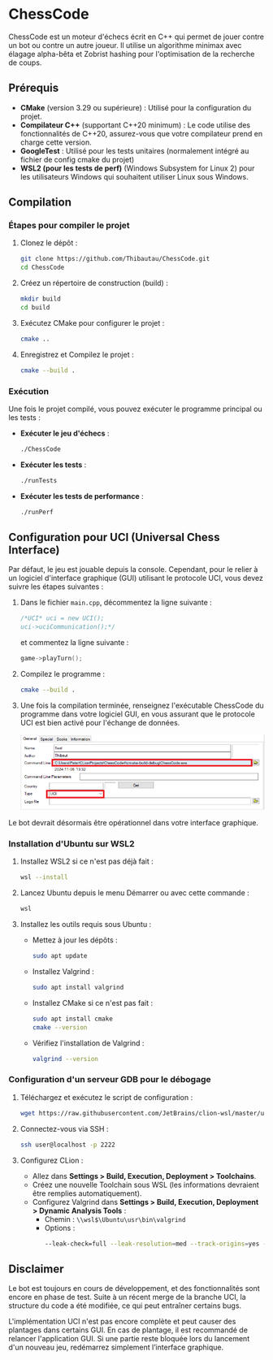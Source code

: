 # ChessCode

ChessCode est un moteur d'échecs écrit en C++ qui permet de jouer contre un bot ou contre un autre joueur. Il utilise un algorithme minimax avec élagage alpha-bêta et Zobrist hashing pour l'optimisation de la recherche de coups.

## Prérequis

- **CMake** (version 3.29 ou supérieure) : Utilisé pour la configuration du projet.
- **Compilateur C++** (supportant C++20 minimum) : Le code utilise des fonctionnalités de C++20, assurez-vous que votre compilateur prend en charge cette version.
- **GoogleTest** : Utilisé pour les tests unitaires (normalement intégré au fichier de config cmake du projet)
- **WSL2 (pour les tests de perf)** (Windows Subsystem for Linux 2) pour les utilisateurs Windows qui souhaitent utiliser Linux sous Windows.

## Compilation

### Étapes pour compiler le projet

1. Clonez le dépôt :
   ```bash
   git clone https://github.com/Thibautau/ChessCode.git
   cd ChessCode
   ```

2. Créez un répertoire de construction (build) :
   ```bash
   mkdir build
   cd build
   ```

3. Exécutez CMake pour configurer le projet :
   ```bash
   cmake ..
   ```

4. Enregistrez et Compilez le projet :
   ```bash
   cmake --build .
   ```

### Exécution

Une fois le projet compilé, vous pouvez exécuter le programme principal ou les tests :

- **Exécuter le jeu d'échecs** :
  ```bash
  ./ChessCode
  ```

- **Exécuter les tests** :
  ```bash
  ./runTests
  ```

- **Exécuter les tests de performance** :
  ```bash
  ./runPerf
  ```

## Configuration pour UCI (Universal Chess Interface)

Par défaut, le jeu est jouable depuis la console. Cependant, pour le relier à un logiciel d'interface graphique (GUI) utilisant le protocole UCI, vous devez suivre les étapes suivantes :

1. Dans le fichier `main.cpp`, décommentez la ligne suivante :
   ```cpp
   /*UCI* uci = new UCI();
   uci->uciCommunication();*/
   ```
   et commentez la ligne suivante :
   ```cpp
   game->playTurn();
   ```

2. Compilez le programme :
   ```bash
   cmake --build .
   ```

3. Une fois la compilation terminée, renseignez l'exécutable ChessCode du programme dans votre logiciel GUI, en vous assurant que le protocole UCI est bien activé pour l'échange de données.

   ![Configuration du GUI pour UCI](doc/NewCheesEngine.png)

Le bot devrait désormais être opérationnel dans votre interface graphique.


### Installation d'Ubuntu sur WSL2

1. Installez WSL2 si ce n'est pas déjà fait :
   ```bash
   wsl --install
   ```

2. Lancez Ubuntu depuis le menu Démarrer ou avec cette commande :
   ```bash
   wsl
   ```

3. Installez les outils requis sous Ubuntu :
    - Mettez à jour les dépôts :
      ```bash
      sudo apt update
      ```
    - Installez Valgrind :
      ```bash
      sudo apt install valgrind
      ```
    - Installez CMake si ce n'est pas fait :
      ```bash
      sudo apt install cmake
      cmake --version
      ```
    - Vérifiez l'installation de Valgrind :
      ```bash
      valgrind --version
      ```

### Configuration d'un serveur GDB pour le débogage

1. Téléchargez et exécutez le script de configuration :
   ```bash
   wget https://raw.githubusercontent.com/JetBrains/clion-wsl/master/ubuntu_setup_env.sh && bash ubuntu_setup_env.sh
   ```

2. Connectez-vous via SSH :
   ```bash
   ssh user@localhost -p 2222
   ```

3. Configurez CLion :
    - Allez dans **Settings > Build, Execution, Deployment > Toolchains**.
    - Créez une nouvelle Toolchain sous WSL (les informations devraient être remplies automatiquement).
    - Configurez Valgrind dans **Settings > Build, Execution, Deployment > Dynamic Analysis Tools** :
        - Chemin : `\\wsl$\Ubuntu\usr\bin\valgrind`
        - Options :
          ```bash
          --leak-check=full --leak-resolution=med --track-origins=yes --vgdb=no
          ```

## Disclaimer
Le bot est toujours en cours de développement, et des fonctionnalités sont encore en phase de test. Suite à un récent merge de la branche UCI, la structure du code a été modifiée, ce qui peut entraîner certains bugs.

L'implémentation UCI n'est pas encore complète et peut causer des plantages dans certains GUI. En cas de plantage, il est recommandé de relancer l'application GUI. Si une partie reste bloquée lors du lancement d'un nouveau jeu, redémarrez simplement l’interface graphique.